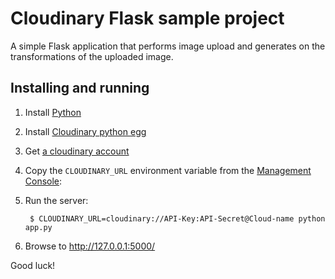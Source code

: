 Cloudinary Flask sample project
===============================

A simple Flask application that performs image upload and generates on the transformations of the uploaded image.

## Installing and running

1. Install [Python](http://www.python.org/getit/)
1. Install [Cloudinary python egg](https://github.com/cloudinary/pycloudinary#setup)
1. Get [a cloudinary account](https://cloudinary.com/users/register/free)
1. Copy the `CLOUDINARY_URL` environment variable from the [Management Console](https://cloudinary.com/console):
1. Run the server:

        $ CLOUDINARY_URL=cloudinary://API-Key:API-Secret@Cloud-name python app.py
1. Browse to http://127.0.0.1:5000/

Good luck!
